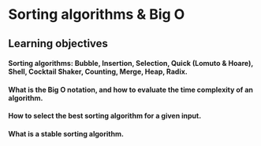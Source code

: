 # Sorting algorithms & Big O
## Learning objectives
#### Sorting algorithms: Bubble, Insertion, Selection, Quick (Lomuto & Hoare), Shell, Cocktail Shaker, Counting, Merge, Heap, Radix.
#### What is the Big O notation, and how to evaluate the time complexity of an algorithm.
#### How to select the best sorting algorithm for a given input.
#### What is a stable sorting algorithm.
